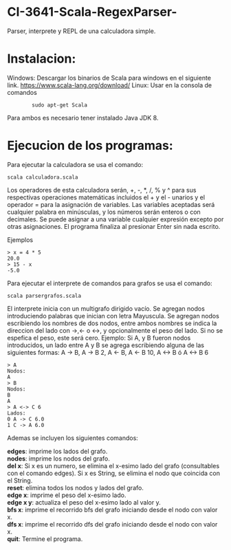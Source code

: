 # CI-3641-Scala-RegexParser-
Parser, interprete y REPL de una calculadora simple.

# Instalacion:
Windows:
        Descargar los binarios de Scala para windows en el siguiente link.
        https://www.scala-lang.org/download/
Linux:
        Usar en la consola de comandos
```
        sudo apt-get Scala
```

Para ambos es necesario tener instalado Java JDK 8.

# Ejecucion de los programas:

Para ejecutar la calculadora se usa el comando:
```
scala calculadora.scala
```

Los operadores de esta calculadora serán, +, -, *, /, % y ^ para sus respectivas operaciones matemáticas 
incluidos el + y el - unarios y el operador = para la asignación de variables. Las variables aceptadas
será cualquier palabra en minúsculas, y los números serán enteros o con decimales. Se puede asignar a una
variable cualquier expresión excepto por otras asignaciones. El programa finaliza al presionar Enter sin 
nada escrito.

Ejemplos
```
> x = 4 * 5
20.0
> 15 - x
-5.0
```
Para ejecutar el interprete de comandos para grafos se usa el comando:
```
scala parsergrafos.scala
```
El interprete inicia con un multigrafo dirigido vacío. Se agregan nodos introduciendo palabras que inician 
con letra Mayuscula. Se agregan nodos escribiendo los nombres de dos nodos, entre ambos nombres se indica 
la direccion del lado con ->,<- o <->,  y opcionalmente el peso del lado. Si no se espefica el peso, este 
será cero.
Ejemplo: Si A, y B fueron nodos introducidos, un lado entre A y B se agrega escribiendo alguna de las 
siguientes formas: A -> B, A -> B 2, A <- B, A <- B 10, A <-> B ó A <-> B 6
```
> A
Nodos:
A
> B
Nodos:
B
A
> A <-> C 6
Lados:
0 A -> C 6.0
1 C -> A 6.0
```
Ademas se incluyen los siguientes comandos:

**edges**: imprime los lados del grafo.  
**nodes**: imprime los nodos del grafo.  
**del x**: Si x es un numero, se elimina el x-esimo lado del grafo (consultables con el comando edges). Si x es
String, se elimina el nodo que coincida con el String.  
**reset**: elimina todos los nodos y lados del grafo.  
**edge x**: imprime el peso del x-esimo lado.  
**edge x y**: actualiza el peso del x-esimo lado al valor y.  
**bfs x**: imprime el recorrido bfs del grafo iniciando desde el nodo con valor x.  
**dfs x**: imprime el recorrido dfs del grafo iniciando desde el nodo con valor x.   
**quit**: Termine el programa.  

